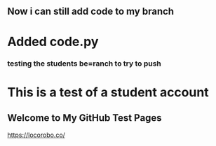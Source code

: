 ## Now i can still add code to my branch

# Added code.py

### testing the students be=ranch to try to push

# This is a test of a student account

## Welcome to My GitHub Test Pages

https://locorobo.co/

